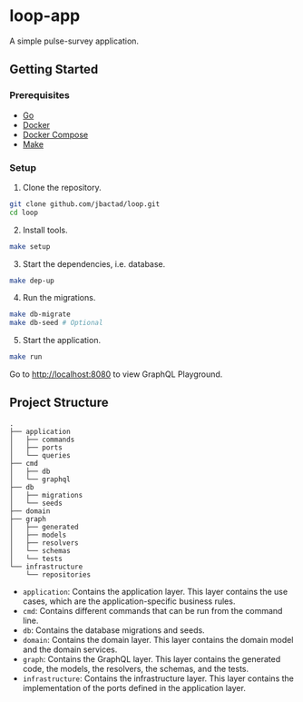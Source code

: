 # loop-app
A simple pulse-survey application.

## Getting Started
### Prerequisites
- [Go](https://golang.org/)
- [Docker](https://www.docker.com/)
- [Docker Compose](https://docs.docker.com/compose/)
- [Make](https://www.gnu.org/software/make/)

### Setup
1. Clone the repository.
```bash
git clone github.com/jbactad/loop.git
cd loop
```

2. Install tools.
```bash
make setup
```

3. Start the dependencies, i.e. database.
```bash
make dep-up
```

4. Run the migrations.
```bash
make db-migrate
make db-seed # Optional
```

5. Start the application.
```bash
make run
```

Go to [http://localhost:8080](http://localhost:8080) to view GraphQL Playground.

## Project Structure
```text
.
├── application
│   ├── commands
│   ├── ports
│   └── queries
├── cmd
│   ├── db
│   └── graphql
├── db
│   ├── migrations
│   └── seeds
├── domain
├── graph
│   ├── generated
│   ├── models
│   ├── resolvers
│   └── schemas
│   └── tests
└── infrastructure
    └── repositories
```

- `application`: Contains the application layer. This layer contains the use cases, which are the application-specific business rules.
- `cmd`: Contains different commands that can be run from the command line.
- `db`: Contains the database migrations and seeds.
- `domain`: Contains the domain layer. This layer contains the domain model and the domain services.
- `graph`: Contains the GraphQL layer. This layer contains the generated code, the models, the resolvers, the schemas, and the tests.
- `infrastructure`: Contains the infrastructure layer. This layer contains the implementation of the ports defined in the application layer.

